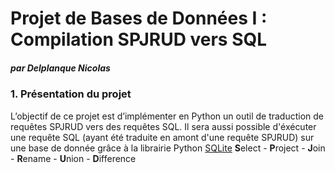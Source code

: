 # Projet de Bases de Données I : Compilation SPJRUD vers SQL

##### par Delplanque Nicolas

### 1. Présentation du projet
L’objectif de ce projet est d’implémenter en Python un outil de traduction de requêtes SPJRUD vers des requêtes SQL. 
Il sera aussi possible d'éxécuter une requête SQL (ayant été traduite en amont d'une requête SPJRUD) sur une base de donnée 
grâce à la librairie Python [SQLite](https://docs.python.org/3/library/sqlite3.html)
**S**elect - **P**roject - **J**oin - **R**ename - **U**nion - **D**ifference
